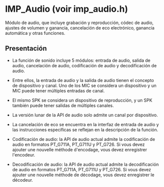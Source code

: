 # IMP_Audio (voir imp_audio.h)

Módulo de audio, que incluye grabación y reproducción, códec de audio, ajustes de volumen y ganancia, cancelación de eco electrónico, ganancia automática y otras funciones.

## Presentación
* La función de sonido incluye 5 módulos: entrada de audio, salida de audio, cancelación de audio, codificación de audio y decodificación de audio.


 * Entre ellos, la entrada de audio y la salida de audio tienen el concepto de dispositivo y canal. Uno de los MIC se considera un dispositivo y un MIC puede tener múltiples entradas de canal.


 * El mismo SPK se considera un dispositivo de reproducción, y un SPK también puede tener salidas de múltiples canales.


 * La versión lunar de la API de audio solo admite un canal por dispositivo.


 * La cancelación de eco se encuentra en la interfaz de entrada de audio y las instrucciones específicas se reflejan en la descripción de la función.


 * Codificación de audio: la API de audio actual admite la codificación de audio en formatos PT_G711A, PT_G711U y PT_G726. Si vous devez ajouter une nouvelle méthode d'encodage, vous devez enregistrer l'encodeur.
   

   

 * Decodificación de audio: la API de audio actual admite la decodificación de audio en formatos PT_G711A, PT_G711U y PT_G726. Si vous devez ajouter une nouvelle méthode de décodage, vous devez enregistrer le décodeur.
   

   

